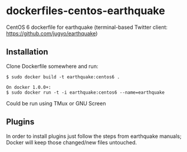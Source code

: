 dockerfiles-centos-earthquake
========================

CentOS 6 dockerfile for earthquake (terminal-based Twitter client:
https://github.com/jugyo/earthquake)

Installation
-----

Clone Dockerfile somewhere and run:

    $ sudo docker build -t earthquake:centos6 .

    On docker 1.0.0+:
    $ sudo docker run -t -i earthquake:centos6 --name=earthquake

Could be run using TMux or GNU Screen

Plugins
-----

In order to install plugins just follow the steps from earthquake manuals;
Docker will keep those changed/new files untouched.
